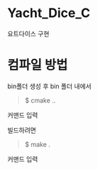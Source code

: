 # Yacht_Dice_C

요트다이스 구현

# 컴파일 방법
bin폴더 생성 후 bin 폴더 내에서 
>$ cmake ..

커맨드 입력

빌드하려면 
>$ make .

커맨드 입력